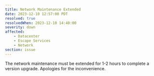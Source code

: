 ```yaml
---
title: Network Maintenance Extended
date: 2023-12-10 12:57:00 PDT
resolved: true
resolvedWhen: 2023-12-10 14:40:00
severity: down
affected:
    - Datacenter
    - Escape Services
    - Network
section: issue
---
```


The network maintenance must be extended for 1-2 hours to complete a version upgrade. Apologies for the inconvenience.
